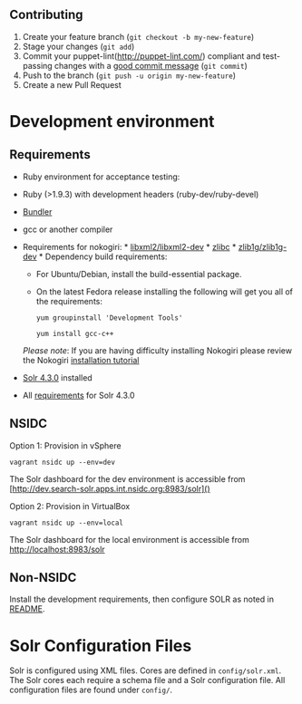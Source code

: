 ## Contributing

1. Create your feature branch (`git checkout -b my-new-feature`)
2. Stage your changes (`git add`)
3. Commit your puppet-lint(http://puppet-lint.com/) compliant and test-passing changes with a
   [good commit message](http://tbaggery.com/2008/04/19/a-note-about-git-commit-messages.html)
  (`git commit`)
4. Push to the branch (`git push -u origin my-new-feature`)
5. Create a new Pull Request

# Development environment

## Requirements

*  Ruby environment for acceptance testing:
  *  Ruby (>1.9.3) with development headers (ruby-dev/ruby-devel)
  *  [Bundler](http://bundler.io/)
  *  gcc or another compiler
  *  Requirements for nokogiri:
    *  [libxml2/libxml2-dev](http://xmlsoft.org/)
    *  [zlibc](http://www.zlibc.linux.lu/)
    *  [zlib1g/zlib1g-dev](http://zlib.net/)
    * Dependency build requirements:
      * For Ubuntu/Debian, install the build-essential package.
      * On the latest Fedora release installing the following will get you all of the requirements:

        `yum groupinstall 'Development Tools'`

        `yum install gcc-c++`

      *Please note*:  If you are having difficulty installing Nokogiri please review the
        Nokogiri [installation tutorial](http://www.nokogiri.org/tutorials/installing_nokogiri.html)

  * [Solr 4.3.0](https://archive.apache.org/dist/lucene/solr/4.3.0/) installed
  * All [requirements](https://lucene.apache.org/solr/4_3_0/SYSTEM_REQUIREMENTS.html) for Solr 4.3.0


## NSIDC

Option 1: Provision in vSphere
```shell
vagrant nsidc up --env=dev
```

The Solr dashboard for the dev environment is accessible from
[http://dev.search-solr.apps.int.nsidc.org:8983/solr]()

Option 2: Provision in VirtualBox
```shell
vagrant nsidc up --env=local
```

The Solr dashboard for the local environment is accessible from
[http://localhost:8983/solr]()

## Non-NSIDC

Install the development requirements, then configure SOLR as noted in [README](https://bitbucket.org/nsidc/nsidc-solr/src/master/README.md).

# Solr Configuration Files

Solr is configured using XML files. Cores are defined in `config/solr.xml`.
The Solr cores each require a schema file and a Solr configuration file.
All configuration files are found under `config/`.
